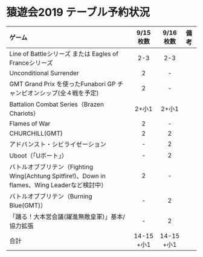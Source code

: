 # 猿遊会2019 テーブル予約状況

|ゲーム|9/15枚数|9/16枚数|備考|
|:----|:----:|:----:|:----|
|Line of Battleシリーズ または Eagles of Franceシリーズ|2-3|2-3||
|Unconditional Surrender|2|-||
|GMT Grand Prix を使ったFunabori GP チャンピオンシップ(全４戦を予定)|2|-||
|Battalion Combat Series（Brazen Chariots）|2+小1|2+小1||
|Flames of War|2|-||
|CHURCHILL(GMT)|2|2||
|アドバンスト・シビライゼーション|-|2||
|Uboot（「Uボート」）|-|2||
|バトルオブブリテン（Fighting Wing(Achtung Spitfire!)、Down in flames、Wing Leaderなど検討中）|2|-||
|バトルオブブリテン（Burning Blue(GMT)）|-|2||
|「踊る！大本営会議(躍進無敵皇軍)」基本/協力拡張|-|2||
|合計|14-15 +小1|14-15 +小1||

